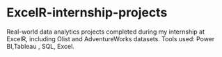 # ExcelR-internship-projects
Real-world data analytics projects completed during my internship at ExcelR, including Olist and AdventureWorks datasets. Tools used: Power BI,Tableau , SQL, Excel.

